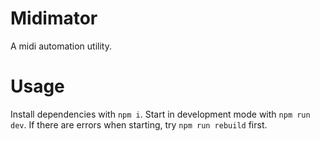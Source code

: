 # Midimator
A midi automation utility.

# Usage
Install dependencies with `npm i`.
Start in development mode with `npm run dev`.
If there are errors when starting, try `npm run rebuild` first.
